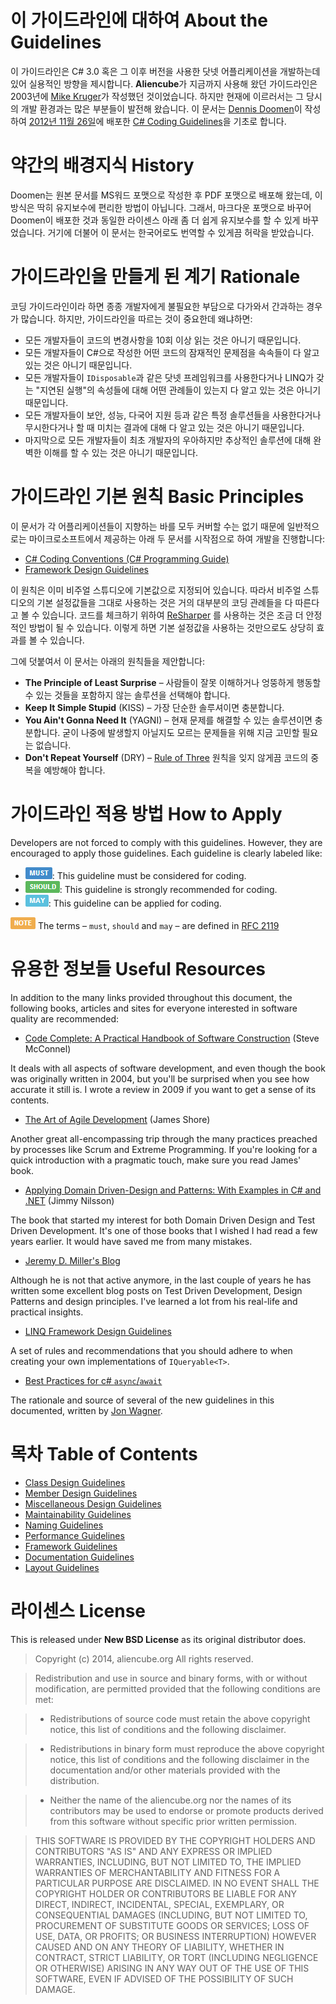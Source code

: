# 이 가이드라인에 대하여 About the Guidelines #

이 가이드라인은 C# 3.0 혹은 그 이후 버전을 사용한 닷넷 어플리케이션을 개발하는데 있어 실용적인 방향을 제시합니다. **Aliencube**가 지금까지 사용해 왔던 가이드라인은 2003년에 [Mike Kruger](http://www.icsharpcode.net/technotes/sharpdevelopcodingstyle03.pdf)가 작성했던 것이었습니다. 하지만 현재에 이르러서는 그 당시의 개발 환경과는 많은 부분들이 발전해 왔습니다. 이 문서는 [Dennis Doomen](http://www.dennisdoomen.net)이 작성하여 [2012년 11월 26일](http://csharpguidelines.codeplex.com/releases/view/98254)에 배포한 [C# Coding Guidelines](http://csharpguidelines.codeplex.com)을 기초로 합니다.


# 약간의 배경지식 History #

Doomen는 원본 문서를 MS워드 포맷으로 작성한 후 PDF 포맷으로 배포해 왔는데, 이 방식은 딱히 유지보수에 편리한 방법이 아닙니다. 그래서, 마크다운 포맷으로 바꾸어 Doomen이 배포한 것과 동일한 라이센스 아래 좀 더 쉽게 유지보수를 할 수 있게 바꾸었습니다. 거기에 더불어 이 문서는 한국어로도 번역할 수 있게끔 허락을 받았습니다.


# 가이드라인을 만들게 된 계기 Rationale #

코딩 가이드라인이라 하면 종종 개발자에게 불필요한 부담으로 다가와서 간과하는 경우가 많습니다. 하지만, 가이드라인을 따르는 것이 중요한데 왜냐하면:

* 모든 개발자들이 코드의 변경사항을 10회 이상 읽는 것은 아니기 때문입니다.
* 모든 개발자들이 C#으로 작성한 어떤 코드의 잠재적인 문제점을 속속들이 다 알고 있는 것은 아니기 때문입니다.
* 모든 개발자들이 `IDisposable`과 같은 닷넷 프레임워크를 사용한다거나 LINQ가 갖는 "지연된 실행"의 속성들에 대해 어떤 관례들이 있는지 다 알고 있는 것은 아니기 때문입니다.
* 모든 개발자들이 보안, 성능, 다국어 지원 등과 같은 특정 솔루션들을 사용한다거나 무시한다거나 할 때 미치는 결과에 대해 다 알고 있는 것은 아니기 때문입니다.
* 마지막으로 모든 개발자들이 최초 개발자의 우아하지만 추상적인 솔루션에 대해 완벽한 이해를 할 수 있는 것은 아니기 때문입니다.


# 가이드라인 기본 원칙 Basic Principles #

이 문서가 각 어플리케이션들이 지향하는 바를 모두 커버할 수는 없기 때문에 일반적으로는 마이크로소프트에서 제공하는 아래 두 문서를 시작점으로 하여 개발을 진행합니다:

* [C# Coding Conventions (C# Programming Guide)](http://msdn.microsoft.com/en-us/library/ff926074.aspx)
* [Framework Design Guidelines](http://msdn.microsoft.com/en-us/library/ms229042.aspx)

이 원칙은 이미 비주얼 스튜디오에 기본값으로 지정되어 있습니다. 따라서 비주얼 스튜디오의 기본 설정값들을 그대로 사용하는 것은 거의 대부분의 코딩 관례들을 다 따른다고 볼 수 있습니다. 코드를 체크하기 위하여 [ReSharper](http://www.jetbrains.com/resharper) 를 사용하는 것은 조금 더 안정적인 방법이 될 수 있습니다. 이렇게 하면 기본 설정값을 사용하는 것만으로도 상당히 효과를 볼 수 있습니다.

그에 덧붙여서 이 문서는 아래의 원칙들을 제안합니다:

* **The Principle of Least Surprise** &ndash; 사람들이 잘못 이해하거나 엉뚱하게 행동할 수 있는 것들을 포함하지 않는 솔루션을 선택해야 합니다.
* **Keep It Simple Stupid** (KISS) &ndash; 가장 단순한 솔루셔이면 충분합니다.
* **You Ain't Gonna Need It** (YAGNI) &ndash; 현재 문제를 해결할 수 있는 솔루션이면 충분합니다. 굳이 나중에 발생할지 아닐지도 모르는 문제들을 위해 지금 고민할 필요는 없습니다.
* **Don't Repeat Yourself** (DRY) &ndash; [Rule of Three](http://lostechies.com/derickbailey/2012/10/31/abstraction-the-rule-of-three) 원칙을 잊지 않게끔 코드의 중복을 예방해야 합니다.


# 가이드라인 적용 방법 How to Apply #

Developers are not forced to comply with this guidelines. However, they are encouraged to apply those guidelines. Each guideline is clearly labeled like:

* ![MUST](imgs/must.png): This guideline must be considered for coding.
* ![SHOULD](imgs/should.png): This guideline is strongly recommended for coding.
* ![MAY](imgs/may.png): This guideline can be applied for coding.

![NOTE](imgs/note.png) The terms &ndash; `must`, `should` and `may` &ndash; are defined in [RFC 2119](http://www.ietf.org/rfc/rfc2119.txt)


# 유용한 정보들 Useful Resources #

In addition to the many links provided throughout this document, the following books, articles and sites for everyone interested in software quality are recommended:

* [Code Complete: A Practical Handbook of Software Construction](http://www.amazon.com/Code-Complete-Practical-Handbook-Construction/dp/0735619670) (Steve McConnel)

It deals with all aspects of software development, and even though the book was originally written in 2004, but you'll be surprised when you see how accurate it still is. I wrote a review in 2009 if you want to get a sense of its contents.

* [The Art of Agile Development](http://www.amazon.com/Art-Agile-Development-James-Shore/dp/0596527675) (James Shore)

Another great all-encompassing trip through the many practices preached by processes like Scrum and Extreme Programming. If you're looking for a quick introduction with a pragmatic touch, make sure you read James' book.

* [Applying Domain Driven-Design and Patterns: With Examples in C# and .NET](http://www.amazon.com/Applying-Domain-Driven-Design-Patterns-Examples/dp/0321268202) (Jimmy Nilsson)

The book that started my interest for both Domain Driven Design and Test Driven Development. It's one of those books that I wished I had read a few years earlier. It would have saved me from many mistakes.

* [Jeremy D. Miller's Blog](http://codebetter.com/blogs/jeremy.miller)

Although he is not that active anymore, in the last couple of years he has written some excellent blog posts on Test Driven Development, Design Patterns and design principles. I've learned a lot from his real-life and practical insights.

* [LINQ Framework Design Guidelines](http://blogs.msdn.com/b/mirceat/archive/2008/03/13/linq-framework-design-guidelines.aspx)

A set of rules and recommendations that you should adhere to when creating your own implementations of `IQueryable<T>`.

* [Best Practices for c# `async`/`await`](http://code.jonwagner.com/2012/09/06/best-practices-for-c-asyncawait/)

The rationale and source of several of the new guidelines in this documented, written by [Jon Wagner](https://twitter.com/jonwagnerdotcom).


# 목차 Table of Contents #

* [Class Design Guidelines](Class.Design.Guidelines.md)
* [Member Design Guidelines](Member.Design.Guidelines.md)
* [Miscellaneous Design Guidelines](Miscellaneous.Design.Guidelines.md)
* [Maintainability Guidelines](Maintainability.Guidelines.md)
* [Naming Guidelines](Naming.Guidelines.md)
* [Performance Guidelines](Performance.Guidelines.md)
* [Framework Guidelines](Framework.Guidelines.md)
* [Documentation Guidelines](Documentation.Guidelines.md)
* [Layout Guidelines](Layout.Guidelines.md)


# 라이센스 License #

This is released under **New BSD License** as its original distributor does.

>Copyright (c) 2014, aliencube.org All rights reserved.

>Redistribution and use in source and binary forms, with or without modification, are permitted provided that the following conditions are met:

>* Redistributions of source code must retain the above copyright notice, this list of conditions and the following disclaimer.

>* Redistributions in binary form must reproduce the above copyright notice, this list of conditions and the following disclaimer in the documentation and/or other materials provided with the distribution.

>* Neither the name of the aliencube.org nor the names of its contributors may be used to endorse or promote products derived from this software without specific prior written permission.

>THIS SOFTWARE IS PROVIDED BY THE COPYRIGHT HOLDERS AND CONTRIBUTORS "AS IS" AND ANY EXPRESS OR IMPLIED WARRANTIES, INCLUDING, BUT NOT LIMITED TO, THE IMPLIED WARRANTIES OF MERCHANTABILITY AND FITNESS FOR A PARTICULAR PURPOSE ARE DISCLAIMED. IN NO EVENT SHALL THE COPYRIGHT HOLDER OR CONTRIBUTORS BE LIABLE FOR ANY DIRECT, INDIRECT, INCIDENTAL, SPECIAL, EXEMPLARY, OR CONSEQUENTIAL
DAMAGES (INCLUDING, BUT NOT LIMITED TO, PROCUREMENT OF SUBSTITUTE GOODS OR SERVICES; LOSS OF USE, DATA, OR PROFITS; OR BUSINESS INTERRUPTION) HOWEVER CAUSED AND ON ANY THEORY OF LIABILITY, WHETHER IN CONTRACT, STRICT LIABILITY, OR TORT (INCLUDING NEGLIGENCE OR OTHERWISE) ARISING IN ANY WAY OUT OF THE USE OF THIS SOFTWARE, EVEN IF ADVISED OF THE POSSIBILITY OF SUCH DAMAGE.